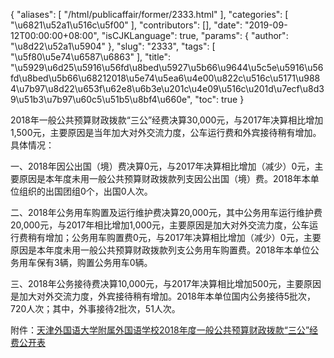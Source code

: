 {
    "aliases": [
        "/html/publicaffair/former/2333.html"
    ],
    "categories": [
        "\u6821\u52a1\u516c\u5f00"
    ],
    "contributors": [],
    "date": "2019-09-12T00:00:00+08:00",
    "isCJKLanguage": true,
    "params": {
        "author": "\u8d22\u52a1\u5904"
    },
    "slug": "2333",
    "tags": [
        "\u5f80\u5e74\u6587\u6863"
    ],
    "title": "\u5929\u6d25\u5916\u56fd\u8bed\u5927\u5b66\u9644\u5c5e\u5916\u56fd\u8bed\u5b66\u68212018\u5e74\u5ea6\u4e00\u822c\u516c\u5171\u9884\u7b97\u8d22\u653f\u62e8\u6b3e\u201c\u4e09\u516c\u201d\u7ecf\u8d39\u51b3\u7b97\u60c5\u51b5\u8bf4\u660e",
    "toc": true
}

  





2018年一般公共预算财政拨款“三公”经费决算30,000元，与2017年决算相比增加1,500元，主要原因是当年加大对外交流力度，公车运行费和外宾接待稍有增加。具体情况：




一、2018年因公出国（境）费决算0元，与2017年决算相比增加（减少）0元，主要原因是本年度未用一般公共预算财政拨款列支因公出国（境）费。2018年本单位组织的出国团组0个，出国0人次。




二、2018年公务用车购置及运行维护费决算20,000元，其中公务用车运行维护费20,000元，与2017年相比增加1,000元，主要原因是加大对外交流力度，公车运行费稍有增加；公务用车购置费0元，与2017年决算相比增加（减少）0元，主要原因是本年度未用一般公共预算财政拨款列支公务用车购置费。2018年本单位公务用车保有3辆，购置公务用车0辆。




三、2018年公务接待费决算10,000元，与2017年决算相比增加500元，主要原因是加大对外交流力度，外宾接待稍有增加。2018年本单位国内公务接待5批次，720人次；其中，外事接待2批次，51人次。



  


  





附件：[天津外国语大学附属外国语学校2018年度一般公共预算财政拨款“三公”经费公开表](http://tfls.tj.edu.cn/images/soft/190912/1-1Z912135S5X4.xlsx)




  






  






  






  






  






  




